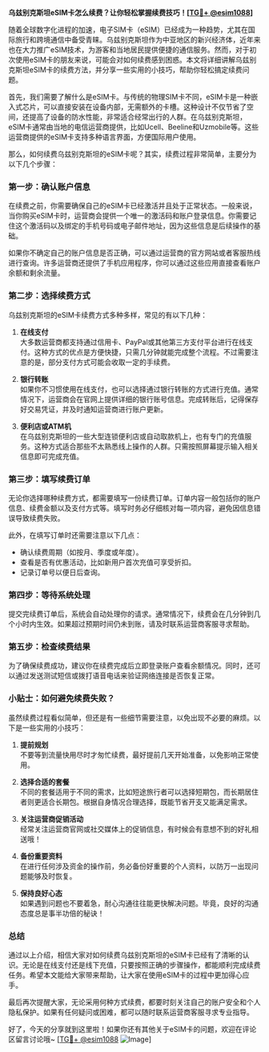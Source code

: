**乌兹别克斯坦eSIM卡怎么续费？让你轻松掌握续费技巧！[[TG💪+ @esim1088](https://t.me/s/esim1088)]**

随着全球数字化进程的加速，电子SIM卡（eSIM）已经成为一种趋势，尤其在国际旅行和跨境通信中备受青睐。乌兹别克斯坦作为中亚地区的新兴经济体，近年来也在大力推广eSIM技术，为游客和当地居民提供便捷的通信服务。然而，对于初次使用eSIM卡的朋友来说，可能会对如何续费感到困惑。本文将详细讲解乌兹别克斯坦eSIM卡的续费方法，并分享一些实用的小技巧，帮助你轻松搞定续费问题。

首先，我们需要了解什么是eSIM卡。与传统的物理SIM卡不同，eSIM卡是一种嵌入式芯片，可以直接安装在设备内部，无需额外的卡槽。这种设计不仅节省了空间，还提高了设备的防水性能，非常适合经常出行的人群。在乌兹别克斯坦，eSIM卡通常由当地的电信运营商提供，比如Ucell、Beeline和Uzmobile等。这些运营商提供的eSIM卡支持多种语言界面，方便国际用户使用。

那么，如何续费乌兹别克斯坦的eSIM卡呢？其实，续费过程非常简单，主要分为以下几个步骤：

### **第一步：确认账户信息**
在续费之前，你需要确保自己的eSIM卡已经激活并且处于正常状态。一般来说，当你购买eSIM卡时，运营商会提供一个唯一的激活码和账户登录信息。你需要记住这个激活码以及绑定的手机号码或电子邮件地址，因为这些信息是后续操作的基础。

如果你不确定自己的账户信息是否正确，可以通过运营商的官方网站或者客服热线进行查询。许多运营商还提供了手机应用程序，你可以通过这些应用直接查看账户余额和剩余流量。

### **第二步：选择续费方式**
乌兹别克斯坦的eSIM卡续费方式多种多样，常见的有以下几种：

1. **在线支付**  
   大多数运营商都支持通过信用卡、PayPal或其他第三方支付平台进行在线支付。这种方式的优点是方便快捷，只需几分钟就能完成整个流程。不过需要注意的是，部分支付方式可能会收取一定的手续费。

2. **银行转账**  
   如果你不习惯使用在线支付，也可以选择通过银行转账的方式进行充值。通常情况下，运营商会在官网上提供详细的银行账号信息。完成转账后，记得保存好交易凭证，并及时通知运营商进行账户更新。

3. **便利店或ATM机**  
   在乌兹别克斯坦的一些大型连锁便利店或自动取款机上，也有专门的充值服务。这种方式适合那些不太熟悉线上操作的人群。只需按照屏幕提示输入相关信息即可完成充值。

### **第三步：填写续费订单**
无论你选择哪种续费方式，都需要填写一份续费订单。订单内容一般包括你的账户信息、续费金额以及支付方式等。填写时务必仔细核对每一项内容，避免因信息错误导致续费失败。

此外，在填写订单时还需要注意以下几点：
- 确认续费周期（如按月、季度或年度）。
- 查看是否有优惠活动，比如新用户首次充值可享受折扣。
- 记录订单号以便日后查询。

### **第四步：等待系统处理**
提交完续费订单后，系统会自动处理你的请求。通常情况下，续费会在几分钟到几个小时内生效。如果超过预期时间仍未到账，请及时联系运营商客服寻求帮助。

### **第五步：检查续费结果**
为了确保续费成功，建议你在续费完成后立即登录账户查看余额情况。同时，还可以通过发送测试短信或拨打语音电话来验证网络连接是否恢复正常。

### **小贴士：如何避免续费失败？**

虽然续费过程看似简单，但还是有一些细节需要注意，以免出现不必要的麻烦。以下是一些实用的小技巧：

1. **提前规划**  
   不要等到流量快用尽时才匆忙续费，最好提前几天开始准备，以免影响正常使用。

2. **选择合适的套餐**  
   不同的套餐适用于不同的需求，比如短途旅行者可以选择短期包，而长期居住者则更适合长期包。根据自身情况合理选择，既能节省开支又能满足需求。

3. **关注运营商促销活动**  
   经常关注运营商官网或社交媒体上的促销信息，有时候会有意想不到的好礼相送哦！

4. **备份重要资料**  
   在进行任何涉及资金的操作前，务必备份好重要的个人资料，以防万一出现问题能够及时恢复。

5. **保持良好心态**  
   如果遇到问题也不要着急，耐心沟通往往能更快解决问题。毕竟，良好的沟通态度总是事半功倍的秘诀！

### **总结**

通过以上介绍，相信大家对如何续费乌兹别克斯坦的eSIM卡已经有了清晰的认识。无论是在线支付还是线下充值，只要按照正确的步骤操作，都能顺利完成续费任务。希望本文能给大家带来帮助，让大家在使用eSIM卡的过程中更加得心应手。

最后再次提醒大家，无论采用何种方式续费，都要时刻关注自己的账户安全和个人隐私保护。如果有任何疑问或困难，都可以随时联系运营商客服寻求专业指导。

好了，今天的分享就到这里啦！如果你还有其他关于eSIM卡的问题，欢迎在评论区留言讨论哦~ [[TG💪+ @esim1088](https://t.me/s/esim1088) ![Image](https://i.postimg.cc/4NQfJmqS/Snipaste-2025-05-13-00-14-12.png)]